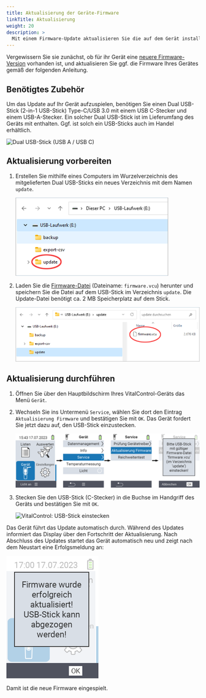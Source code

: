 ```yaml
---
title: Aktualisierung der Geräte-Firmware
linkTitle: Aktualisierung
weight: 20
description: >
  Mit einem Firmware-Update aktualisieren Sie die auf dem Gerät installierte Software.
---
```

Vergewissern Sie sie zunächst, ob für ihr Gerät eine [neuere Firmware-Version](../versions/) vorhanden ist, und aktualisieren Sie ggf. die Firmware Ihres Gerätes gemäß der folgenden Anleitung.

## Benötigtes Zubehör

Um das Update auf Ihr Gerät aufzuspielen, benötigen Sie einen Dual USB-Stick (2-in-1 USB-Stick) Type-C/USB 3.0 mit einem USB C-Stecker und einem USB-A-Stecker. Ein solcher Dual USB-Stick ist im Lieferumfang des Geräts mit enthalten. Ggf. ist solch ein USB-Sticks auch im Handel erhältlich.

![Dual USB-Stick (USB A / USB C)](/images/firmware/update/usb-dual-stick.svg)

## Aktualisierung vorbereiten

1. Erstellen Sie mithilfe eines Computers im Wurzelverzeichnis des mitgelieferten Dual USB-Sticks ein neues Verzeichnis mit dem Namen `update`.

    ![Windows Explorer: USB-Stick mit Verzeichnis 'update'](images/create-folder-update.png)

2. Laden Sie die [Firmware-Datei](firmware/firmware.vcu) (Dateiname: `firmware.vcu`) herunter und speichern Sie die Datei auf dem USB-Stick im Verzeichnis `update`. Die Update-Datei benötigt ca. 2 MB Speicherplatz auf dem Stick.

    ![Windows Explorer: USB-Stick mit Firmware-Datei 'firmware.vcu'](images/save-firmware-file.png)

## Aktualisierung durchführen

1. Öffnen Sie über den Hauptbildschirm Ihres VitalControl-Geräts das Menü `Gerät`.

2. Wechseln Sie ins Untermenü `Service`, wählen Sie dort den Eintrag `Aktualisierung Firmware` und bestätigen Sie mit `OK`. Das Gerät fordert Sie jetzt dazu auf, den USB-Stick einzustecken.

    ![VitalControl: Menüfolge Aktualisierung Firmware](images/firmware-update.png)

3. Stecken Sie den USB-Stick (C-Stecker) in die Buchse im Handgriff des Geräts und bestätigen Sie mit `OK`.

    ![VitalControl: USB-Stick einstecken](/images/firmware/update/plug-in-dual-usb-stick.svg)

Das Gerät führt das Update automatisch durch. Während des Updates informiert das Display über den Fortschritt der Aktualisierung. Nach Abschluss des Updates startet das Gerät automatisch neu und zeigt nach dem Neustart eine Erfolgsmeldung an:

![VitalControl: Erfolgsmeldung Aktualisierung Firmware](images/update-success.png)

Damit ist die neue Firmware eingespielt.
